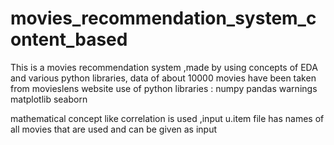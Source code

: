 # movies_recommendation_system_content_based
This is a movies recommendation system ,made by using concepts of EDA and various python libraries,
data of about 10000 movies have been taken from movieslens website
use of python libraries : 
numpy
pandas
warnings
matplotlib
seaborn

mathematical concept like correlation is used ,input 
u.item file has names of all movies that are used and can be given as input


